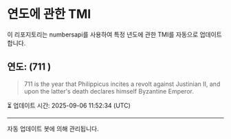 
# 연도에 관한 TMI

이 리포지토리는 numbersapi를 사용하여 특정 년도에 관한 TMI를 자동으로 업데이트합니다.

## 연도: (711 )
> 711 is the year that Philippicus incites a revolt against Justinian II, and upon the latter's death declares himself Byzantine Emperor.

⏳ 업데이트 시간: 2025-09-06 11:52:34 (UTC)

---
자동 업데이트 봇에 의해 관리됩니다.
